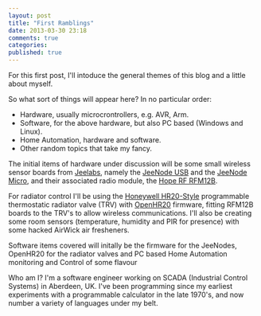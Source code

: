 ```yaml
---
layout: post
title: "First Ramblings"
date: 2013-03-30 23:18
comments: true
categories: 
published: true
---
```


For this first post, I'll intoduce the general themes of this blog and a little about myself.

So what sort of things will appear here?  In no particular order:

* Hardware, usually microcrontrollers, e.g. AVR, Arm.
* Software, for the above hardware, but also PC based (Windows and Linux).
* Home Automation, hardware and software.
* Other random topics that take my fancy.

<!--more-->
 
The initial items of hardware under discussion will be some small wireless sensor boards from [Jeelabs][jl], namely the [JeeNode USB][jlusb] and the [JeeNode Micro][jlu], and their associated radio module, the [Hope RF RFM12B](http://www.hoperf.com/rf/fsk/21.htm).

 [jl]:		http://jeelabs.org
 [jlusb]:	http://jeelabs.net/projects/hardware/wiki/JeeNode_USB
 [jlu]:   	http://jeelabs.net/projects/hardware/wiki/JeeNode_Micro
 [rfm12b]:	http://www.hoperf.com/rf/fsk/21.htm

For radiator control I'll be using the [Honeywell HR20-Style][hr20] programmable thermostatic radiator valve (TRV) with [OpenHR20][] firmware, fitting RFM12B boards to the TRV's to allow wireless communications.  I'll also be creating some room sensors (temperature, humidity and PIR for presence) with some hacked AirWick air fresheners.

 [hr20]:	http://www.homexpertbyhoneywell.com/en-DE/Products/rondostat/Pages/HR-20.aspx
 [openhr20]:	http://sourceforge.net/projects/openhr20/
 
Software items covered will initally be the firmware for the JeeNodes, OpenHR20 for the radiator valves and PC based Home Automation monitoring and Control of some flavour

Who am I?  I'm a software engineer working on SCADA (Industrial Control Systems) in Aberdeen, UK.  I've been programming since my earliest experiments with a programmable calculator in the late 1970's, and now number a variety of languages under my belt.